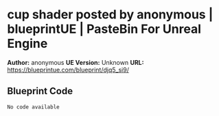# cup shader posted by anonymous | blueprintUE | PasteBin For Unreal Engine

**Author:** anonymous
**UE Version:** Unknown
**URL:** https://blueprintue.com/blueprint/djq5_si9/

## Blueprint Code
```ue4
No code available
```
